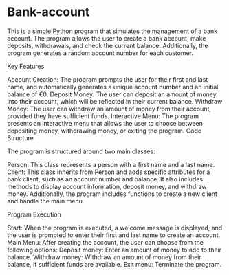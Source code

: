 # Bank-account
This is a simple Python program that simulates the management of a bank account. The program allows the user to create a bank account, make deposits, withdrawals, and check the current balance. Additionally, the program generates a random account number for each customer.


Key Features

Account Creation: The program prompts the user for their first and last name, and automatically generates a unique account number and an initial balance of €0.
Deposit Money: The user can deposit an amount of money into their account, which will be reflected in their current balance.
Withdraw Money: The user can withdraw an amount of money from their account, provided they have sufficient funds.
Interactive Menu: The program presents an interactive menu that allows the user to choose between depositing money, withdrawing money, or exiting the program.
Code Structure

The program is structured around two main classes:

Person: This class represents a person with a first name and a last name.
Client: This class inherits from Person and adds specific attributes for a bank client, such as an account number and balance. It also includes methods to display account information, deposit money, and withdraw money.
Additionally, the program includes functions to create a new client and handle the main menu.

Program Execution

Start: When the program is executed, a welcome message is displayed, and the user is prompted to enter their first and last name to create an account.
Main Menu: After creating the account, the user can choose from the following options:
Deposit money: Enter an amount of money to add to their balance.
Withdraw money: Withdraw an amount of money from their balance, if sufficient funds are available.
Exit menu: Terminate the program.
